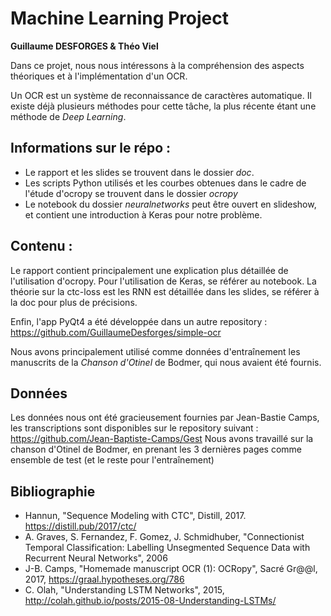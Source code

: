 # Machine Learning Project

**Guillaume DESFORGES & Théo Viel**

Dans ce projet, nous nous intéressons à la compréhension des aspects théoriques et à l'implémentation d'un OCR.

Un OCR est un système de reconnaissance de caractères automatique.
Il existe déjà plusieurs méthodes pour cette tâche, la plus récente étant une méthode de *Deep Learning*.

## Informations sur le répo :

* Le rapport et les slides se trouvent dans le dossier *doc*.
* Les scripts Python utilisés et les courbes obtenues dans le cadre de l'étude d'ocropy se trouvent dans le dossier *ocropy*
* Le notebook du dossier *neuralnetworks* peut être ouvert en slideshow, et contient une introduction à Keras pour notre problème.

## Contenu :

Le rapport contient principalement une explication plus détaillée de l'utilisation d'ocropy.
Pour l'utilisation de Keras, se référer au notebook.
La théorie sur la ctc-loss est les RNN est détaillée dans les slides, se référer à la doc pour plus de précisions.

Enfin, l'app PyQt4 a été développée dans un autre repository : 
https://github.com/GuillaumeDesforges/simple-ocr

Nous avons principalement utilisé comme données d'entraînement les manuscrits de la *Chanson d'Otinel* de Bodmer, qui nous avaient été fournis.


## Données 

Les données nous ont été gracieusement fournies par Jean-Bastie Camps, les transcriptions sont disponibles sur le repository suivant : https://github.com/Jean-Baptiste-Camps/Gest
Nous avons travaillé sur la chanson d'Otinel de Bodmer, en prenant les 3 dernières pages comme ensemble de test (et le reste pour l'entraînement)

## Bibliographie

* Hannun, "Sequence Modeling with CTC", Distill, 2017. https://distill.pub/2017/ctc/
* A. Graves, S. Fernandez, F. Gomez, J. Schmidhuber, "Connectionist Temporal Classification: Labelling Unsegmented Sequence Data with Recurrent Neural Networks", 2006
* J-B. Camps, "Homemade manuscript OCR (1): OCRopy", Sacré Gr@@l, 2017, https://graal.hypotheses.org/786
* C. Olah, "Understanding LSTM Networks", 2015, http://colah.github.io/posts/2015-08-Understanding-LSTMs/
